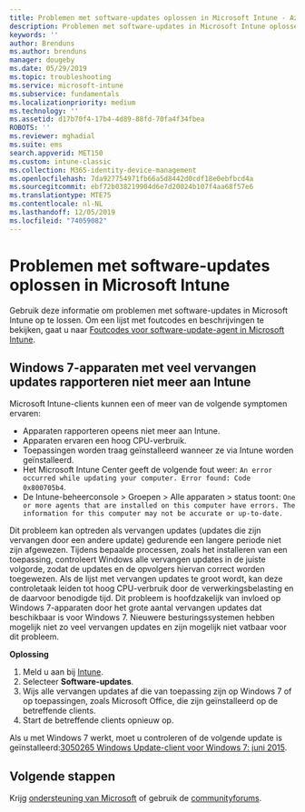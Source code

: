 ```yaml
---
title: Problemen met software-updates oplossen in Microsoft Intune - Azure | Microsoft Docs
description: Problemen met software-updates in Microsoft Intune oplossen.
keywords: ''
author: Brenduns
ms.author: brenduns
manager: dougeby
ms.date: 05/29/2019
ms.topic: troubleshooting
ms.service: microsoft-intune
ms.subservice: fundamentals
ms.localizationpriority: medium
ms.technology: ''
ms.assetid: d17b70f4-17b4-4d89-88fd-70fa4f34fbea
ROBOTS: ''
ms.reviewer: mghadial
ms.suite: ems
search.appverid: MET150
ms.custom: intune-classic
ms.collection: M365-identity-device-management
ms.openlocfilehash: 7da927754971fb66a5d8442d0cdf18e0ebfbcd4a
ms.sourcegitcommit: ebf72b038219904d6e7d20024b107f4aa68f57e6
ms.translationtype: MTE75
ms.contentlocale: nl-NL
ms.lasthandoff: 12/05/2019
ms.locfileid: "74059082"
---
```

# <a name="troubleshoot-software-updates-in-microsoft-intune"></a>Problemen met software-updates oplossen in Microsoft Intune

Gebruik deze informatie om problemen met software-updates in Microsoft Intune op te lossen. Om een lijst met foutcodes en beschrijvingen te bekijken, gaat u naar [Foutcodes voor software-update-agent in Microsoft Intune](../protect/software-update-agent-error-codes.md).

## <a name="windows-7-devices-with-many-superseded-updates-stop-reporting-to-intune"></a>Windows 7-apparaten met veel vervangen updates rapporteren niet meer aan Intune

Microsoft Intune-clients kunnen een of meer van de volgende symptomen ervaren:

- Apparaten rapporteren opeens niet meer aan Intune.  
- Apparaten ervaren een hoog CPU-verbruik.
- Toepassingen worden traag geïnstalleerd wanneer ze via Intune worden geïnstalleerd.
- Het Microsoft Intune Center geeft de volgende fout weer: `An error occurred while updating your computer. Error found: Code 0x800705b4`.
- De Intune-beheerconsole > Groepen > Alle apparaten > status toont: `One or more agents that are installed on this computer have errors. The information for this computer may not be accurate or up-to-date.`

Dit probleem kan optreden als vervangen updates (updates die zijn vervangen door een andere update) gedurende een langere periode niet zijn afgewezen. Tijdens bepaalde processen, zoals het installeren van een toepassing, controleert Windows alle vervangen updates in de juiste volgorde, zodat de updates en de opvolgers hiervan correct worden toegewezen. Als de lijst met vervangen updates te groot wordt, kan deze controletaak leiden tot hoog CPU-verbruik door de verwerkingsbelasting en de daarvoor benodigde tijd. Dit probleem is hoofdzakelijk van invloed op Windows 7-apparaten door het grote aantal vervangen updates dat beschikbaar is voor Windows 7. Nieuwere besturingssystemen hebben mogelijk niet zo veel vervangen updates en zijn mogelijk niet vatbaar voor dit probleem.

**Oplossing**

1. Meld u aan bij [Intune](https://go.microsoft.com/fwlink/?linkid=2090973).
2. Selecteer **Software-updates**.
3. Wijs alle vervangen updates af die van toepassing zijn op Windows 7 of op toepassingen, zoals Microsoft Office, die zijn geïnstalleerd op de betreffende clients.
4. Start de betreffende clients opnieuw op.

Als u met Windows 7 werkt, moet u controleren of de volgende update is geïnstalleerd:[3050265 Windows Update-client voor Windows 7: juni 2015](https://support.microsoft.com/kb/3050265).

## <a name="next-steps"></a>Volgende stappen

Krijg [ondersteuning van Microsoft](get-support.md) of gebruik de [communityforums](https://social.technet.microsoft.com/Forums/en-US/home?category=microsoftintune).